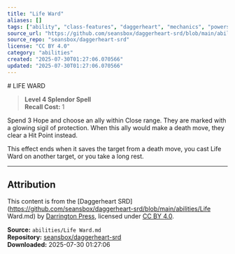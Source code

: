 ```yaml
---
title: "Life Ward"
aliases: []
tags: ["ability", "class-features", "daggerheart", "mechanics", "powers", "reference", "srd", "ttrpg"]
source_url: "https://github.com/seansbox/daggerheart-srd/blob/main/abilities/Life Ward.md"
source_repo: "seansbox/daggerheart-srd"
license: "CC BY 4.0"
category: "abilities"
created: "2025-07-30T01:27:06.070566"
updated: "2025-07-30T01:27:06.070566"
---
```


﻿# LIFE WARD

> **Level 4 Splendor Spell**  
> **Recall Cost:** 1

Spend 3 Hope and choose an ally within Close range. They are marked with a glowing sigil of protection. When this ally would make a death move, they clear a Hit Point instead.

This effect ends when it saves the target from a death move, you cast Life Ward on another target, or you take a long rest.

---

## Attribution

This content is from the [Daggerheart SRD](https://github.com/seansbox/daggerheart-srd/blob/main/abilities/Life Ward.md) by [Darrington Press](https://darringtonpress.com/), licensed under [CC BY 4.0](https://creativecommons.org/licenses/by/4.0/).

**Source:** `abilities/Life Ward.md`  
**Repository:** [seansbox/daggerheart-srd](https://github.com/seansbox/daggerheart-srd)  
**Downloaded:** 2025-07-30 01:27:06

